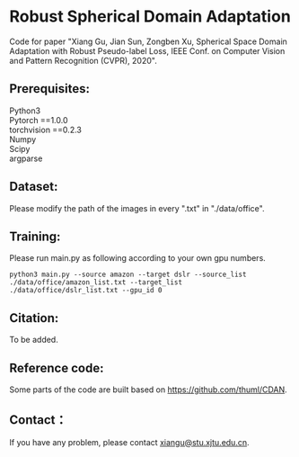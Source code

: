 # Robust Spherical Domain Adaptation
Code for paper "Xiang Gu, Jian Sun, Zongben Xu, Spherical Space Domain Adaptation with Robust Pseudo-label Loss, IEEE Conf. on Computer Vision and Pattern Recognition (CVPR), 2020".
## Prerequisites:
Python3 <br>
Pytorch ==1.0.0 <br>
torchvision ==0.2.3 <br>
Numpy <br>
Scipy <br>
argparse <br>
## Dataset:
Please modify the path of the images in every ".txt" in "./data/office".
## Training:
Please run main.py as following according to your own gpu numbers.<br>
```
python3 main.py --source amazon --target dslr --source_list ./data/office/amazon_list.txt --target_list ./data/office/dslr_list.txt --gpu_id 0 
```
## Citation:
To be added.
## Reference code:
Some parts of the code are built based on https://github.com/thuml/CDAN.
## Contact：
If you have any problem, please contact xiangu@stu.xjtu.edu.cn.
